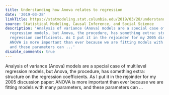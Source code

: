 ```yaml
---
title: Understanding how Anova relates to regression
date: '2019-03-28'
linkTitle: https://statmodeling.stat.columbia.edu/2019/03/28/understanding-how-anova-relates-to-regression/
source: Statistical Modeling, Causal Inference, and Social Science
description: 'Analysis of variance (Anova) models are a special case of multilevel
  regression models, but Anova, the procedure, has something extra: structure on the
  regression coefficients. As I put it in the rejoinder for my 2005 discussion paper:
  ANOVA is more important than ever because we are fitting models with many parameters,
  and these parameters can ...'
disable_comments: true
---
```

Analysis of variance (Anova) models are a special case of multilevel regression models, but Anova, the procedure, has something extra: structure on the regression coefficients. As I put it in the rejoinder for my 2005 discussion paper: ANOVA is more important than ever because we are fitting models with many parameters, and these parameters can ...